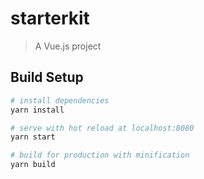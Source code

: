 # starterkit

> A Vue.js project

## Build Setup

``` bash
# install dependencies
yarn install

# serve with hot reload at localhost:8080
yarn start

# build for production with minification
yarn build
```


